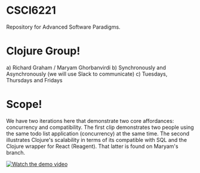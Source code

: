 # CSCI6221
Repository for Advanced Software Paradigms.

# Clojure Group!
a) Richard Graham / Maryam Ghorbanvirdi
b) Synchronously and Asynchronously (we will use Slack to communicate)
c) Tuesdays, Thursdays and Fridays

# Scope!
We have two iterations here that demonstrate two core affordances: concurrency and compatibility. The first clip demonstrates two people using the same todo list application (concurrency) at the same time. The second illustrates Clojure's scalability in terms of its compatible with SQL and the Clojure wrapper for React (Reagent). That latter is found on Maryam's branch.

[![Watch the demo video](https://blog.janetacarr.com/content/images/size/w1200/2023/01/carbon-14-.png)](https://youtu.be/A200Z4Cna9U)
